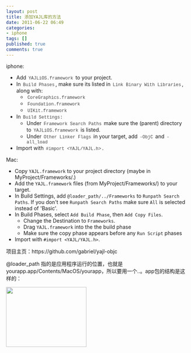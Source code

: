 ```yaml
---
layout: post
title: 添加YAJL库的方法
date: 2011-06-22 06:49
categories:
- iphone
tags: []
published: true
comments: true
---
```

<p><div>iphone:</div>
<ul style="margin:1em 0 1em 2em !important;padding:0;">
	<li>Add <code style="font:normal normal normal 12px/normal 'Bitstream Vera Sans Mono', Courier, monospace;font-size:12px!important;color:#444444!important;border:1px !important solid !important #dedede!important;margin:0;padding:0 .2em!important;">YAJLiOS.framework</code> to your project.</li>
	<li>In <code style="font:normal normal normal 12px/normal 'Bitstream Vera Sans Mono', Courier, monospace;font-size:12px!important;color:#444444!important;border:1px !important solid !important #dedede!important;margin:0;padding:0 .2em!important;">Build Phases</code>, make sure its listed in <code style="font:normal normal normal 12px/normal 'Bitstream Vera Sans Mono', Courier, monospace;font-size:12px!important;color:#444444!important;border:1px !important solid !important #dedede!important;margin:0;padding:0 .2em!important;">Link Binary With Libraries</code>, along with:
<ul style="margin:0 0 0 2em !important;padding:0;">
	<li><code style="font:normal normal normal 12px/normal 'Bitstream Vera Sans Mono', Courier, monospace;font-size:12px!important;color:#444444!important;border:1px !important solid !important #dedede!important;margin:0;padding:0 .2em!important;">CoreGraphics.framework</code></li>
	<li><code style="font:normal normal normal 12px/normal 'Bitstream Vera Sans Mono', Courier, monospace;font-size:12px!important;color:#444444!important;border:1px !important solid !important #dedede!important;margin:0;padding:0 .2em!important;">Foundation.framework</code></li>
	<li><code style="font:normal normal normal 12px/normal 'Bitstream Vera Sans Mono', Courier, monospace;font-size:12px!important;color:#444444!important;border:1px !important solid !important #dedede!important;margin:0;padding:0 .2em!important;">UIKit.framework</code></li>
</ul>
</li>
	<li>In <code style="font:normal normal normal 12px/normal 'Bitstream Vera Sans Mono', Courier, monospace;font-size:12px!important;color:#444444!important;border:1px !important solid !important #dedede!important;margin:0;padding:0 .2em!important;">Build Settings</code>:
<ul style="margin:0 0 0 2em !important;padding:0;">
	<li>Under <code style="font:normal normal normal 12px/normal 'Bitstream Vera Sans Mono', Courier, monospace;font-size:12px!important;color:#444444!important;border:1px !important solid !important #dedede!important;margin:0;padding:0 .2em!important;">Framework Search Paths</code> make sure the (parent) directory to <code style="font:normal normal normal 12px/normal 'Bitstream Vera Sans Mono', Courier, monospace;font-size:12px!important;color:#444444!important;border:1px !important solid !important #dedede!important;margin:0;padding:0 .2em!important;">YAJLiOS.framework</code> is listed.</li>
	<li>Under <code style="font:normal normal normal 12px/normal 'Bitstream Vera Sans Mono', Courier, monospace;font-size:12px!important;color:#444444!important;border:1px !important solid !important #dedede!important;margin:0;padding:0 .2em!important;">Other Linker Flags</code> in your target, add <code style="font:normal normal normal 12px/normal 'Bitstream Vera Sans Mono', Courier, monospace;font-size:12px!important;color:#444444!important;border:1px !important solid !important #dedede!important;margin:0;padding:0 .2em!important;">-ObjC</code> and <code style="font:normal normal normal 12px/normal 'Bitstream Vera Sans Mono', Courier, monospace;font-size:12px!important;color:#444444!important;border:1px !important solid !important #dedede!important;margin:0;padding:0 .2em!important;">-all_load</code></li>
</ul>
</li>
	<li>Import with <code style="font:normal normal normal 12px/normal 'Bitstream Vera Sans Mono', Courier, monospace;font-size:12px!important;color:#444444!important;border:1px !important solid !important #dedede!important;margin:0;padding:0 .2em!important;">#import &lt;YAJL/YAJL.h&gt;</code>.</li>
</ul>
<div>Mac:</div>
<div>
<ul>
	<li>Copy <code>YAJL.framework</code> to your project directory (maybe in MyProject/Frameworks/.)</li>
	<li>Add the <code>YAJL.framework</code> files (from MyProject/Frameworks/) to your target.</li>
	<li>In Build Settings, add <code>@loader_path/../Frameworks</code> to <code>Runpath Search Paths</code>. If you don't see <code>Runpath Search Paths</code> make sure <code>All</code> is selected instead of 'Basic'.</li>
	<li>In Build Phases, select <code>Add Build Phase</code>, then <code>Add Copy Files</code>.
<ul>
	<li>Change the Destination to <code>Frameworks</code>.</li>
	<li>Drag <code>YAJL.framework</code> into the the build phase</li>
	<li>Make sure the copy phase appears before any <code>Run Script</code> phases</li>
</ul>
</li>
	<li>Import with <code>#import &lt;YAJL/YAJL.h&gt;</code>.</li>
</ul>
</div>
项目主页：https://github.com/gabriel/yajl-objc</p>

<p>@loader_path 指的是应用程序运行的位置，也就是yourapp.app/Contents/MacOS/yourapp，所以要用一个..。app包的结构是这样的：</p>

<p><a href="http://phaibin.files.wordpress.com/2011/06/screen-shot-2011-09-20-at-e4b88ae58d8811-36-57.png"><img class="alignnone size-full wp-image-989444" title="Screen Shot 2011-09-20 at 上午11.36.57" src="http://phaibin.files.wordpress.com/2011/06/screen-shot-2011-09-20-at-e4b88ae58d8811-36-57.png" alt="" width="220" height="164" /></a></p>
